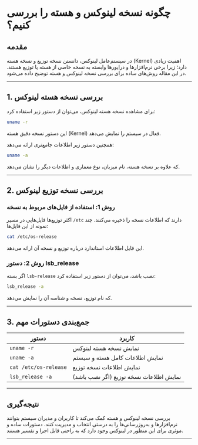 # چگونه نسخه لینوکس و هسته را بررسی کنیم؟

## مقدمه

در سیستم‌عامل لینوکس، دانستن نسخه توزیع و نسخه هسته (Kernel) اهمیت زیادی دارد؛ زیرا برخی نرم‌افزارها و درایورها وابسته به نسخه خاصی از هسته یا توزیع هستند. در این مقاله روش‌های ساده برای بررسی نسخه لینوکس و هسته توضیح داده می‌شود.

---

## 1. بررسی نسخه هسته لینوکس

برای مشاهده نسخه هسته لینوکس، می‌توان از دستور زیر استفاده کرد:

```bash
uname -r
````

این دستور نسخه دقیق هسته (Kernel) فعال در سیستم را نمایش می‌دهد.

همچنین دستور زیر اطلاعات جامع‌تری ارائه می‌دهد:

```bash
uname -a
```

که علاوه بر نسخه هسته، نام میزبان، نوع معماری و اطلاعات دیگر را نشان می‌دهد.

---

## 2. بررسی نسخه توزیع لینوکس

### روش 1: استفاده از فایل‌های مربوط به نسخه

اکثر توزیع‌ها فایل‌هایی در مسیر `/etc` دارند که اطلاعات نسخه را ذخیره می‌کنند. چند نمونه از این فایل‌ها:

```bash
cat /etc/os-release
```

این فایل اطلاعات استاندارد درباره توزیع و نسخه آن ارائه می‌دهد.

### روش 2: دستور lsb\_release

اگر بسته `lsb-release` نصب باشد، می‌توان از دستور زیر استفاده کرد:

```bash
lsb_release -a
```

که نام توزیع، نسخه و شناسه آن را نمایش می‌دهد.

---

## 3. جمع‌بندی دستورات مهم

| دستور                 | کاربرد                                  |
| --------------------- | --------------------------------------- |
| `uname -r`            | نمایش نسخه هسته لینوکس                  |
| `uname -a`            | نمایش اطلاعات کامل هسته و سیستم         |
| `cat /etc/os-release` | نمایش اطلاعات نسخه توزیع                |
| `lsb_release -a`      | نمایش اطلاعات نسخه توزیع (اگر نصب باشد) |

---

## نتیجه‌گیری

بررسی نسخه لینوکس و هسته کمک می‌کند تا کاربران و مدیران سیستم بتوانند نرم‌افزارها و به‌روزرسانی‌ها را به درستی انتخاب و مدیریت کنند. دستورات ساده و موثری برای این منظور در لینوکس وجود دارد که به راحتی قابل اجرا و تفسیر هستند.

---

```
```
